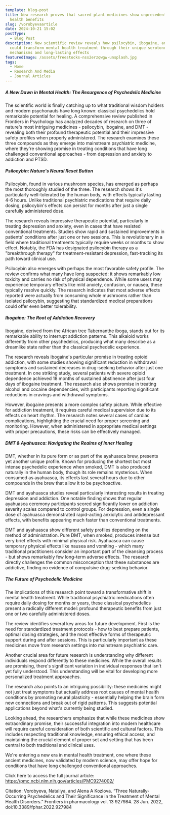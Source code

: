 ```yaml
---
template: blog-post
title: New research proves that sacred plant medicines show unprecedented mental
  health benefits
slug: /vorobyevaarticle
date: 2024-10-21 15:02
postType:
  - Blog Post
description: New scientific review reveals how psilocybin, ibogaine, and DMT
  could transform mental health treatment through their unique serotonergic
  mechanisms and long-lasting effects
featuredImage: /assets/freestocks-nss2erzqwgw-unsplash.jpg
tags:
  - Home
  - Research And Media
  - Journal Articles
---
```

##### A New Dawn in Mental Health: The Resurgence of Psychedelic Medicine

The scientific world is finally catching up to what traditional wisdom holders and modern psychonauts have long known: classical psychedelics hold remarkable potential for healing. A comprehensive review published in Frontiers in Psychology has analyzed decades of research on three of nature's most intriguing medicines - psilocybin, ibogaine, and DMT - revealing both their profound therapeutic potential and their impressive safety profiles when properly administered. The research examines these three compounds as they emerge into mainstream psychiatric medicine, where they're showing promise in treating conditions that have long challenged conventional approaches - from depression and anxiety to addiction and PTSD. 

##### Psilocybin: Nature's Neural Reset Button

Psilocybin, found in various mushroom species, has emerged as perhaps the most thoroughly studied of the three. The research shows it's particularly well-tolerated by the human body, with effects typically lasting 4-6 hours. Unlike traditional psychiatric medications that require daily dosing, psilocybin's effects can persist for months after just a single carefully administered dose.

The research reveals impressive therapeutic potential, particularly in treating depression and anxiety, even in cases that have resisted conventional treatments. Studies show rapid and sustained improvements in patients' conditions after just one or two sessions. This is revolutionary in a field where traditional treatments typically require weeks or months to show effect. Notably, the FDA has designated psilocybin therapy as a "breakthrough therapy" for treatment-resistant depression, fast-tracking its path toward clinical use.

Psilocybin also emerges with perhaps the most favorable safety profile. The review confirms what many have long suspected: it shows remarkably low toxicity and carries no risk of physical dependence. While some users may experience temporary effects like mild anxiety, confusion, or nausea, these typically resolve quickly. The research indicates that most adverse effects reported were actually from consuming whole mushrooms rather than isolated psilocybin, suggesting that standardized medical preparations could offer even better tolerability.

##### Ibogaine: The Root of Addiction Recovery

Ibogaine, derived from the African tree Tabernanthe iboga, stands out for its remarkable ability to interrupt addiction patterns. This alkaloid works differently from other psychedelics, producing what many describe as a dreamlike state rather than the classical psychedelic experience.

The research reveals ibogaine's particular promise in treating opioid addiction, with some studies showing significant reduction in withdrawal symptoms and sustained decreases in drug-seeking behavior after just one treatment. In one striking study, several patients with severe opioid dependence achieved 18 months of sustained abstinence after just four days of ibogaine treatment. The research also shows promise in treating alcohol and cocaine dependencies, with participants reporting significant reductions in cravings and withdrawal symptoms.

However, ibogaine presents a more complex safety picture. While effective for addiction treatment, it requires careful medical supervision due to its effects on heart rhythm. The research notes several cases of cardiac complications, highlighting the crucial need for proper screening and monitoring. However, when administered in appropriate medical settings with proper precautions, these risks can be effectively managed.

##### DMT & Ayahuasca: Navigating the Realms of Inner Healing

DMT, whether in its pure form or as part of the ayahuasca brew, presents yet another unique profile. Known for producing the shortest but most intense psychedelic experience when smoked, DMT is also produced naturally in the human body, though its role remains mysterious. When consumed as ayahuasca, its effects last several hours due to other compounds in the brew that allow it to be psychoactive.

DMT and ayahuasca studies reveal particularly interesting results in treating depression and addiction. One notable finding shows that regular ayahuasca ceremony participants scored significantly lower on addiction severity scales compared to control groups. For depression, even a single dose of ayahuasca demonstrated rapid-acting anxiolytic and antidepressant effects, with benefits appearing much faster than conventional treatments.

DMT and ayahuasca show different safety profiles depending on the method of administration. Pure DMT, when smoked, produces intense but very brief effects with minimal physical risk. Ayahuasca can cause temporary physical effects like nausea and vomiting - which many traditional practitioners consider an important part of the cleansing process - but shows remarkably few long-term adverse effects. The research directly challenges the common misconception that these substances are addictive, finding no evidence of compulsive drug-seeking behavior.

##### The Future of Psychedelic Medicine

The implications of this research point toward a transformative shift in mental health treatment. While traditional psychiatric medications often require daily dosing for months or years, these classical psychedelics present a radically different model: profound therapeutic benefits from just one or two carefully administered doses.

The review identifies several key areas for future development. First is the need for standardized treatment protocols - how to best prepare patients, optimal dosing strategies, and the most effective forms of therapeutic support during and after sessions. This is particularly important as these medicines move from research settings into mainstream psychiatric care.

Another crucial area for future research is understanding why different individuals respond differently to these medicines. While the overall results are promising, there's significant variation in individual responses that isn't yet fully understood. This understanding will be vital for developing more personalized treatment approaches.

The research also points to an intriguing possibility: these medicines might not just treat symptoms but actually address root causes of mental health conditions by promoting neural plasticity - essentially helping the brain form new connections and break out of rigid patterns. This suggests potential applications beyond what's currently being studied.

Looking ahead, the researchers emphasize that while these medicines show extraordinary promise, their successful integration into modern healthcare will require careful consideration of both scientific and cultural factors. This includes respecting traditional knowledge, ensuring ethical access, and maintaining the crucial element of proper set and setting that has been central to both traditional and clinical uses.

We're entering a new era in mental health treatment, one where these ancient medicines, now validated by modern science, may offer hope for conditions that have long challenged conventional approaches.

Click here to access the full journal article: <https://pmc.ncbi.nlm.nih.gov/articles/PMC9274002/>

Citation: Vorobyeva, Nataliya, and Alena A Kozlova. “Three Naturally-Occurring Psychedelics and Their Significance in the Treatment of Mental Health Disorders.” Frontiers in pharmacology vol. 13 927984. 28 Jun. 2022, doi:10.3389/fphar.2022.927984
